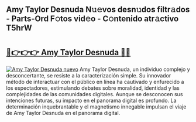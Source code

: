 ## Amy Taylor Desnuda N𝚞𝚎vos desn𝚞dos filtr𝚊dos - Parts-Ord F𝚘tos vid𝚎o - C𝚘ntenido atr𝚊ctivo T5hrW

# <h2><a href="http://mb980ok.tromn.icu/?c=Amy+Taylor+Desnuda">🔗👉👉👉 Amy Taylor Desnuda 🔗🔗</a></h2>

[![Amy Taylor Desnuda nuevo](https://i.imgur.com/pEAQMta.gif)](http://mb980ok.tromn.icu/?c=Amy+Taylor+Desnuda)
Amy Taylor Desnuda, un individuo complejo y desconcertante, se resiste a la caracterización simple. Su innovador método de interactuar con el público en línea ha cautivado y enfurecido a los espectadores, estimulando debates sobre moralidad, identidad y las complejidades de las comunidades digitales. Aunque se desconocen sus intenciones futuras, su impacto en el panorama digital es profundo. La determinación inquebrantable y el magnetismo innegable impulsan el viaje de Amy Taylor Desnuda en el panorama digital.
